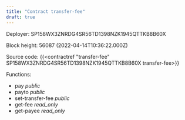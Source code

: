 ```yaml
---
title: "Contract transfer-fee"
draft: true
---
```

Deployer: SP158WX3ZNRDG4SR56TD1398NZK1945QTTKB8B60X


 



Block height: 56087 (2022-04-14T10:36:22.000Z)

Source code: {{<contractref "transfer-fee" SP158WX3ZNRDG4SR56TD1398NZK1945QTTKB8B60X transfer-fee>}}

Functions:

* pay _public_
* payto _public_
* set-transfer-fee _public_
* get-fee _read_only_
* get-payee _read_only_
